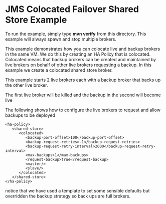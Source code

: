 # JMS Colocated Failover Shared Store Example

To run the example, simply type **mvn verify** from this directory. This example will always spawn and stop multiple brokers.

This example demonstrates how you can colocate live and backup brokers in the same VM. We do this by creating an HA Policy that is colocated. Colocated means that backup brokers can be created and maintained by live brokers on behalf of other live brokers requesting a backup. In this example we create a colocated shared store broker.

This example starts 2 live brokers each with a backup broker that backs up the other live broker.

The first live broker will be killed and the backup in the second will become live

The following shows how to configure the live brokers to request and allow backups to be deployed

    <ha-policy>
       <shared-store>
          <colocated>
             <backup-port-offset>100</backup-port-offset>
             <backup-request-retries>-1</backup-request-retries>
             <backup-request-retry-interval>2000</backup-request-retry-interval>
             <max-backups>1</max-backups>
             <request-backup>true</request-backup>
             <master/>
             <slave/>
          </colocated>
       </shared-store>
    </ha-policy>

notice that we have used a template to set some sensible defaults but overridden the backup strategy so back ups are full brokers.